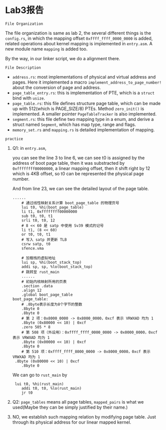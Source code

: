 # Lab3报告

`File Organization`

The file organization is same as lab 2, the several different things is the `config.rs`, in which the mapping offset `0xffff_ffff_0000_0000` is added, related operations about kernel mapping is implemented in `entry.asm`. A new module name `mapping` is added too.

By the way, in our linker script, we do a alignment there.

`File Description`

- `address.rs`: most implementations of physical and virtual address and pages. Here it implemented a macro `implement_address_to_page_number!` about the conversion of page and address.
-  `page_table_entry.rs`: this is implementation of PTE, which is a `struct` bind with `usize`.
-  `page_table.rs`: this file defines structure  page table, which can be made up with 512(which is PAGE_SIZE/8) PTEs. Method `zero_init()` is implemented. A smaller pointer `PageTableTracker` is also implemented.
-  `segment.rs`: this file define two mapping type in a enum, and derive a struct named `Segment`, which has map type, range and flags.
-  `memory_set.rs` and `mapping.rs` is detailed implementation of mapping.

`practice`

1. Q1: in `entry.asm`,

   you can see the line 3 to line 6, we can see t0 is assigned by the address of boot page table, then it was substracted by `0xffffffff00000000`, a linear mapping offset, then it shift right by 12 which is 4KB offset, so t0 can be represented the physical page number.
   
   And from line 23, we can see the detailed layout of the page table.
   
   ```assembly
   ......
       # 通过线性映射关系计算 boot_page_table 的物理页号
       lui t0, %hi(boot_page_table)
       li t1, 0xffffffff00000000
       sub t0, t0, t1
       srli t0, t0, 12
       # 8 << 60 是 satp 中使用 Sv39 模式的记号
       li t1, (8 << 60)
       or t0, t0, t1
       # 写入 satp 并更新 TLB
       csrw satp, t0
       sfence.vma
   
       # 加载栈的虚拟地址
       lui sp, %hi(boot_stack_top)
       addi sp, sp, %lo(boot_stack_top)
       # 跳转至 rust_main
       ......
       # 初始内核映射所用的页表
       .section .data
       .align 12
       .global boot_page_table
   boot_page_table:
       # .8byte表示长度为8个字节的整数
       .8byte 0
       .8byte 0
       # 第 2 项：0x8000_0000 -> 0x8000_0000，0xcf 表示 VRWXAD 均为 1
       .8byte (0x80000 << 10) | 0xcf
       .zero 505 * 8
       # 第 508 项（外设用）：0xffff_ffff_0000_0000 -> 0x0000_0000，0xcf 表示 VRWXAD 均为 1
       .8byte (0x00000 << 10) | 0xcf
       .8byte 0
       # 第 510 项：0xffff_ffff_8000_0000 -> 0x8000_0000，0xcf 表示 VRWXAD 均为 1
    .8byte (0x80000 << 10) | 0xcf
       .8byte 0
   ```
   
   We can go to `rust_main` by 
   
   ```assembly
   	lui t0, %hi(rust_main)
       addi t0, t0, %lo(rust_main)
       jr t0
   ```

2. Q2: `page_tables` means all page tables, `mapped_pairs` is what we used(Maybe they can be  simply justified by their name.)
3. NO, we establish such mapping relation by modifying page table. Just through its physical address for our linear mapped kernel.